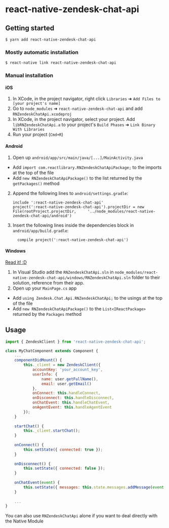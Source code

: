 
# react-native-zendesk-chat-api

## Getting started

`$ yarn add react-native-zendesk-chat-api`

### Mostly automatic installation

`$ react-native link react-native-zendesk-chat-api`

### Manual installation


#### iOS

1. In XCode, in the project navigator, right click `Libraries` ➜ `Add Files to [your project's name]`
2. Go to `node_modules` ➜ `react-native-zendesk-chat-api` and add `RNZendeskChatApi.xcodeproj`
3. In XCode, in the project navigator, select your project. Add `libRNZendeskChatApi.a` to your project's `Build Phases` ➜ `Link Binary With Libraries`
4. Run your project (`Cmd+R`)

#### Android

1. Open up `android/app/src/main/java/[...]/MainActivity.java`
  - Add `import com.reactlibrary.RNZendeskChatApiPackage;` to the imports at the top of the file
  - Add `new RNZendeskChatApiPackage()` to the list returned by the `getPackages()` method
2. Append the following lines to `android/settings.gradle`:
  	```
  	include ':react-native-zendesk-chat-api'
  	project(':react-native-zendesk-chat-api').projectDir = new File(rootProject.projectDir, 	'../node_modules/react-native-zendesk-chat-api/android')
  	```
3. Insert the following lines inside the dependencies block in `android/app/build.gradle`:
  	```
      compile project(':react-native-zendesk-chat-api')
  	```

#### Windows
[Read it! :D](https://github.com/ReactWindows/react-native)

1. In Visual Studio add the `RNZendeskChatApi.sln` in `node_modules/react-native-zendesk-chat-api/windows/RNZendeskChatApi.sln` folder to their solution, reference from their app.
2. Open up your `MainPage.cs` app
  - Add `using Zendesk.Chat.Api.RNZendeskChatApi;` to the usings at the top of the file
  - Add `new RNZendeskChatApiPackage()` to the `List<IReactPackage>` returned by the `Packages` method


## Usage
```javascript
import { ZendeskClient } from 'react-native-zendesk-chat-api';

class MyChatComponent extends Component {
    ...
    componentDidMount() {
        this._client = new ZendeskClient({
            accountKey: 'your_account_key',
            userInfo: {
                name: user.getFullName(),
                email: user.getEmail()
            },
            onConnect: this.handleConnect,
            onDisconnect: this.handleDisconnect,
            onChatEvent: this.handleChatEvent,
            onAgentEvent: this.handleAgentEvent
        });
    }
    
    startChat() {
        this._client.startChat();
    }
    
    onConnect() {
        this.setState({ connected: true });
    }
    
    onDisconnect() {
        this.setState({ connected: false });
    }
    
    onChatEvent(event) {
        this.setState({ messages: this.state.messages.addMessage(event.message)})
    }
    
    ...
}
```

You can also use `RNZendeskChatApi` alone if you want to deal directly with the Native Module
  